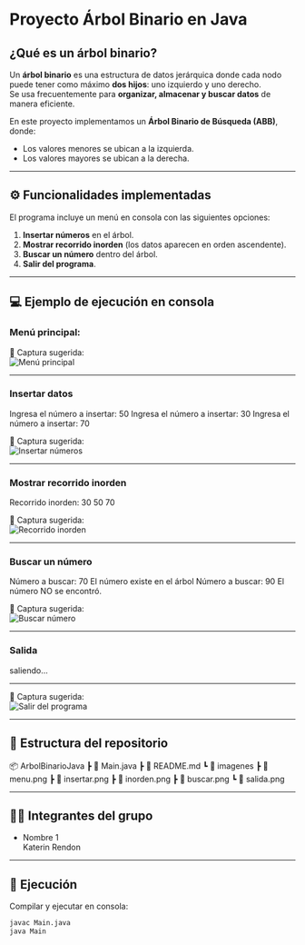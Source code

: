 #  Proyecto Árbol Binario en Java

##  ¿Qué es un árbol binario?
Un **árbol binario** es una estructura de datos jerárquica donde cada nodo puede tener como máximo **dos hijos**: uno izquierdo y uno derecho.  
Se usa frecuentemente para **organizar, almacenar y buscar datos** de manera eficiente.

En este proyecto implementamos un **Árbol Binario de Búsqueda (ABB)**, donde:
- Los valores menores se ubican a la izquierda.
- Los valores mayores se ubican a la derecha.

---

## ⚙️ Funcionalidades implementadas
El programa incluye un menú en consola con las siguientes opciones:

1. **Insertar números** en el árbol.
2. **Mostrar recorrido inorden** (los datos aparecen en orden ascendente).
3. **Buscar un número** dentro del árbol.
4. **Salir del programa**.

---

## 💻 Ejemplo de ejecución en consola

### Menú principal:

📸 Captura sugerida:  
![Menú principal](imagenes/menu.png)

---

### Insertar datos

Ingresa el número a insertar: 50
Ingresa el número a insertar: 30
Ingresa el número a insertar: 70

📸 Captura sugerida:  
![Insertar números](imagenes/insertar.png)

---

### Mostrar recorrido inorden

Recorrido inorden:
30 50 70

📸 Captura sugerida:  
![Recorrido inorden](imagenes/inorden.png)

---

### Buscar un número

Número a buscar: 70
El número existe en el árbol
Número a buscar: 90
El número NO se encontró.


📸 Captura sugerida:  
![Buscar número](imagenes/buscar.png)

---

### Salida

saliendo...

---

📸 Captura sugerida:  
![Salir del programa](imagenes/salida.png)

---

## 📂 Estructura del repositorio
📦 ArbolBinarioJava
┣ 📜 Main.java
┣ 📜 README.md
┗ 📂 imagenes
┣ 📜 menu.png
┣ 📜 insertar.png
┣ 📜 inorden.png
┣ 📜 buscar.png
┗ 📜 salida.png

---

## 👨‍💻 Integrantes del grupo
- Nombre 1  
Katerin Rendon  

---

## 🚀 Ejecución
Compilar y ejecutar en consola:
```bash
javac Main.java
java Main
